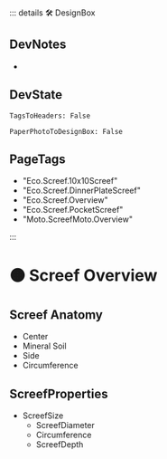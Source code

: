 ::: details 🛠 <dev>DesignBox</dev>

## DevNotes

-

## DevState

`TagsToHeaders: False`

`PaperPhotoToDesignBox: False`

<h2>PageTags</h2>

- "Eco.Screef.10x10Screef"
- "Eco.Screef.DinnerPlateScreef"
- "Eco.Screef.Overview"
- "Eco.Screef.PocketScreef"
- "Moto.ScreefMoto.Overview"

:::

# 🟠 <moto>Screef Overview</moto>

## Screef Anatomy
- Center
- Mineral Soil
- Side
- Circumference


## ScreefProperties

- ScreefSize
    - ScreefDiameter
    - Circumference
    - ScreefDepth
